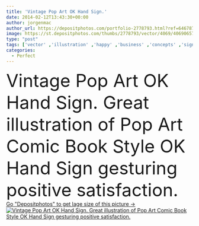 ```yaml
---
title: 'Vintage Pop Art OK Hand Sign.'
date: 2014-02-12T13:43:30+00:00
author: jorgenmac
author_url: https://depositphotos.com/portfolio-2778793.html?ref=64678756
image: https://st.depositphotos.com/thumbs/2778793/vector/4069/40690657/api_thumb_450.jpg?forcejpeg=true
type: "post"
tags: ['vector' ,'illustration' ,'happy' ,'business' ,'concepts' ,'sign' ,'human' ,'art' ,'success' ,'attitude' ,'best' ,'male' ,'style' ,'retro' ,'vintage' ,'cartoon' ,'hand' ,'comic' ,'pop' ,'symbol' ,'cool' ,'star' ,'expression' ,'icon' ,'finger' ,'thumb' ,'communications' ,'support' ,'lifestyle' ,'agreement' ,'book' ,'winner' ,'perfect' ,'trust' ,'choice' ,'congratulations' ,'positive' ,'positivity' ,'good' ,'ok' ,'gesture' ,'approval' ,'Gesturing' ,'okay' ,'decision' ,'showing' ,'yes' ,'great' ,'of' ,'satisfaction' ]
categories: 
  - Perfect
---
```

<div aling="center">
            <font size="60"> Vintage Pop Art OK Hand Sign. Great illustration of Pop Art Comic Book Style OK Hand Sign gesturing positive satisfaction.</font>   
</div>
<div>
    <a href='https://depositphotos.com/40690657/stock-illustration-vintage-pop-art-ok-hand.html?ref=64678756' target=_blank > Go "Depositphotos" to get lage size of this picture ->
        <img href='https://depositphotos.com/40690657/stock-illustration-vintage-pop-art-ok-hand.html?ref=64678756' src='https://st.depositphotos.com/2778793/4069/v/950/depositphotos_40690657-stock-illustration-vintage-pop-art-ok-hand.jpg?forcejpeg=true' alt='Vintage Pop Art OK Hand Sign. Great illustration of Pop Art Comic Book Style OK Hand Sign gesturing positive satisfaction.' >
    </a>
</div>
